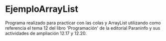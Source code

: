 # EjemploArrayList
Programa realizado para practicar con las colas y ArrayList utilizando como referencia el tema 12 del libro 'Programación' de la editorial Paraninfo y sus actividades de ampliación 12.17 y 12.20.
